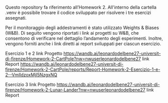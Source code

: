 Questo repository fa riferimento all’Homework 2. All'interno della cartella .venv è possibile trovare il codice sviluppato per risolvere i tre esercizi assegnati.

Per il monitoraggio degli addestramenti è stato utilizzato Weights & Biases (W&B). 
Di seguito vengono riportati i link ai progetti su W&B, che consentono di verificare nel dettaglio l’andamento degli esperimenti. 
Inoltre, vengono forniti anche i link diretti ai report sviluppati per ciascun esercizio.

Esercizio 1 e 2
link Progetto
https://wandb.ai/leonardodelbene27-universit-di-firenze/Homework-2-CartPole?nw=nwuserleonardodelbene27
link Report
https://wandb.ai/leonardodelbene27-universit-di-firenze/Homework-2-CartPole/reports/Report-Homework-2-Esercizio-1-e-2--VmlldzoxMjI5NzgxNQ

Esercizio 3
link Progetto
https://wandb.ai/leonardodelbene27-universit-di-firenze/Homework-2-Lunar-Lander?nw=nwuserleonardodelbene27
link Report
